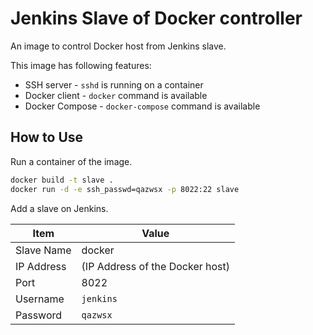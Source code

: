# Jenkins Slave of Docker controller

An image to control Docker host from Jenkins slave.

This image has following features:

* SSH server - `sshd` is running on a container
* Docker client - `docker` command is available
* Docker Compose - `docker-compose` command is available


## How to Use

Run a container of the image.

```sh
docker build -t slave .
docker run -d -e ssh_passwd=qazwsx -p 8022:22 slave
```

Add a slave on Jenkins.

Item        | Value
------------|------
Slave Name  | docker
IP Address  | (IP Address of the Docker host)
Port        | 8022
Username    | `jenkins`
Password    | `qazwsx`

